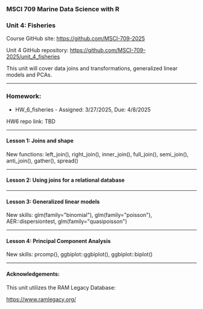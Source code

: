 ### MSCI 709 Marine Data Science with R
### Unit 4: Fisheries

Course GitHub site: https://github.com/MSCI-709-2025

Unit 4 GitHub repository: https://github.com/MSCI-709-2025/unit_4_fisheries

This unit will cover data joins and transformations, generalized linear models and PCAs.

***

### Homework:

- HW_6_fisheries - Assigned: 3/27/2025, Due: 4/8/2025

HW6 repo link: TBD

***

#### Lesson 1: Joins and shape

New functions: 
left_join(), right_join(), inner_join(), full_join(), semi_join(), anti_join(), gather(), spread()

***

#### Lesson 2: Using joins for a relational database

***

#### Lesson 3: Generalized linear models

New skills: glm(family="binomial"), glm(family="poisson"), AER::dispersiontest, glm(family="quasipoisson") 

***

#### Lesson 4: Principal Component Analysis

New skills: prcomp(), ggbiplot::ggbiplot(), ggbiplot::biplot()

***

#### Acknowledgements:

This unit utilizes the RAM Legacy Database: 

https://www.ramlegacy.org/

